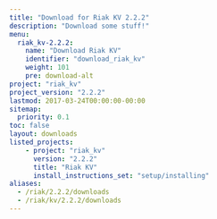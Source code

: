 ```yaml
---
title: "Download for Riak KV 2.2.2"
description: "Download some stuff!"
menu:
  riak_kv-2.2.2:
    name: "Download Riak KV"
    identifier: "download_riak_kv"
    weight: 101
    pre: download-alt
project: "riak_kv"
project_version: "2.2.2"
lastmod: 2017-03-24T00:00:00-00:00
sitemap:
  priority: 0.1
toc: false
layout: downloads
listed_projects:
    - project: "riak_kv"
      version: "2.2.2"
      title: "Riak KV"
      install_instructions_set: "setup/installing"
aliases:
  - /riak/2.2.2/downloads
  - /riak/kv/2.2.2/downloads
---
```

